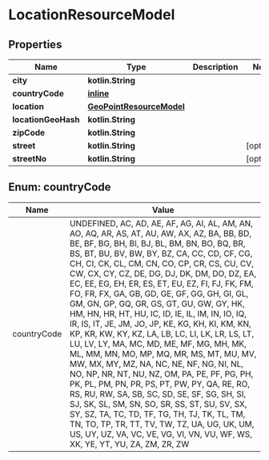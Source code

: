 
# LocationResourceModel

## Properties
Name | Type | Description | Notes
------------ | ------------- | ------------- | -------------
**city** | **kotlin.String** |  | 
**countryCode** | [**inline**](#CountryCodeEnum) |  | 
**location** | [**GeoPointResourceModel**](GeoPointResourceModel.md) |  | 
**locationGeoHash** | **kotlin.String** |  | 
**zipCode** | **kotlin.String** |  | 
**street** | **kotlin.String** |  |  [optional]
**streetNo** | **kotlin.String** |  |  [optional]


<a name="CountryCodeEnum"></a>
## Enum: countryCode
Name | Value
---- | -----
countryCode | UNDEFINED, AC, AD, AE, AF, AG, AI, AL, AM, AN, AO, AQ, AR, AS, AT, AU, AW, AX, AZ, BA, BB, BD, BE, BF, BG, BH, BI, BJ, BL, BM, BN, BO, BQ, BR, BS, BT, BU, BV, BW, BY, BZ, CA, CC, CD, CF, CG, CH, CI, CK, CL, CM, CN, CO, CP, CR, CS, CU, CV, CW, CX, CY, CZ, DE, DG, DJ, DK, DM, DO, DZ, EA, EC, EE, EG, EH, ER, ES, ET, EU, EZ, FI, FJ, FK, FM, FO, FR, FX, GA, GB, GD, GE, GF, GG, GH, GI, GL, GM, GN, GP, GQ, GR, GS, GT, GU, GW, GY, HK, HM, HN, HR, HT, HU, IC, ID, IE, IL, IM, IN, IO, IQ, IR, IS, IT, JE, JM, JO, JP, KE, KG, KH, KI, KM, KN, KP, KR, KW, KY, KZ, LA, LB, LC, LI, LK, LR, LS, LT, LU, LV, LY, MA, MC, MD, ME, MF, MG, MH, MK, ML, MM, MN, MO, MP, MQ, MR, MS, MT, MU, MV, MW, MX, MY, MZ, NA, NC, NE, NF, NG, NI, NL, NO, NP, NR, NT, NU, NZ, OM, PA, PE, PF, PG, PH, PK, PL, PM, PN, PR, PS, PT, PW, PY, QA, RE, RO, RS, RU, RW, SA, SB, SC, SD, SE, SF, SG, SH, SI, SJ, SK, SL, SM, SN, SO, SR, SS, ST, SU, SV, SX, SY, SZ, TA, TC, TD, TF, TG, TH, TJ, TK, TL, TM, TN, TO, TP, TR, TT, TV, TW, TZ, UA, UG, UK, UM, US, UY, UZ, VA, VC, VE, VG, VI, VN, VU, WF, WS, XK, YE, YT, YU, ZA, ZM, ZR, ZW



